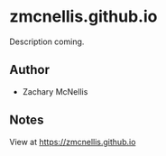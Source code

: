 # zmcnellis.github.io

Description coming.

## Author
- Zachary McNellis

## Notes
View at https://zmcnellis.github.io
